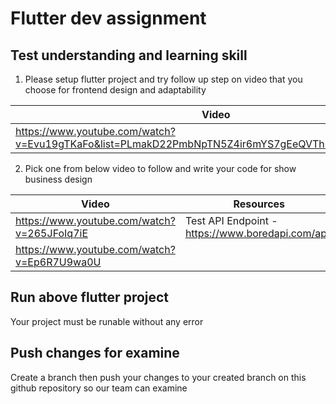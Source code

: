 # Flutter dev assignment
## Test understanding and learning skill
1. Please setup flutter project and try follow up step on video that you choose for frontend design and adaptability

|Video|Resources|Notes|
|-|-|-|
|https://www.youtube.com/watch?v=Evu19gTKaFo&list=PLmakD22PmbNpTN5Z4ir6mYS7gEeQVTh2u&index=12&t=8s|||

2. Pick one from below video to follow and write your code for show business design

|Video|Resources|Notes|
|-|-|-|
|https://www.youtube.com/watch?v=265JFoIq7iE|Test API Endpoint - https://www.boredapi.com/api/|
|https://www.youtube.com/watch?v=Ep6R7U9wa0U||

## Run above flutter project
Your project must be runable without any error
## Push changes for examine
Create a branch then push your changes to your created branch on this github repository so our team can examine
